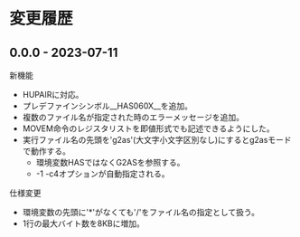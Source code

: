 # 変更履歴

## 0.0.0 - 2023-07-11

新機能
* HUPAIRに対応。
* プレデファインシンボル__HAS060X__を追加。
* 複数のファイル名が指定された時のエラーメッセージを追加。
* MOVEM命令のレジスタリストを即値形式でも記述できるようにした。
* 実行ファイル名の先頭を'g2as'(大文字小文字区別なし)にするとg2asモードで動作する。
  * 環境変数HASではなくG2ASを参照する。
  * -1 -c4オプションが自動指定される。

仕様変更
* 環境変数の先頭に'*'がなくても'/'をファイル名の指定として扱う。
* 1行の最大バイト数を8KBに増加。

